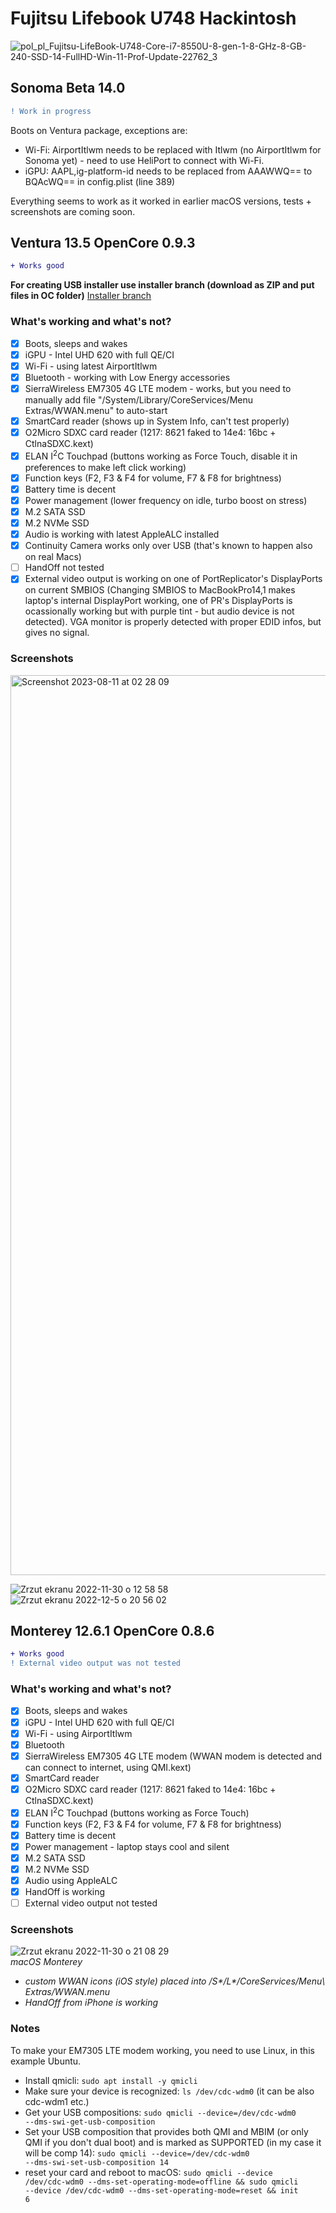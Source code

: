 # Fujitsu Lifebook U748 Hackintosh

![pol_pl_Fujitsu-LifeBook-U748-Core-i7-8550U-8-gen-1-8-GHz-8-GB-240-SSD-14-FullHD-Win-11-Prof-Update-22762_3](https://github.com/KrzysiuWojcik/Fujitsu-Lifebook-U748-Hackintosh/assets/36552450/26fe46df-1f7c-4293-b7e9-2ad960ddf2fa)


## Sonoma Beta 14.0
```diff
! Work in progress
```

Boots on Ventura package, exceptions are:
- Wi-Fi: AirportItlwm needs to be replaced with Itlwm (no AirportItlwm for Sonoma yet) - need to use HeliPort to connect with Wi-Fi.
- iGPU: AAPL,ig-platform-id needs to be replaced from AAAWWQ== to BQAcWQ== in config.plist (line 389)

Everything seems to work as it worked in earlier macOS versions, tests + screenshots are coming soon.

## Ventura 13.5 OpenCore 0.9.3
```diff
+ Works good
```

**For creating USB installer use installer branch (download as ZIP and put files in OC folder)**
[Installer branch](https://github.com/KrzysiuWojcik/Fujitsu-Lifebook-U748-Hackintosh/tree/installer)

### What's working and what's not?

- [x] Boots, sleeps and wakes
- [x] iGPU - Intel UHD 620 with full QE/CI
- [x] Wi-Fi - using latest AirportItlwm
- [x] Bluetooth - working with Low Energy accessories
- [x] SierraWireless EM7305 4G LTE modem - works, but you need to manually add file "/System/Library/CoreServices/Menu Extras/WWAN.menu" to auto-start
- [x] SmartCard reader (shows up in System Info, can't test properly)
- [x] O2Micro SDXC card reader (1217: 8621 faked to 14e4: 16bc + CtlnaSDXC.kext)
- [x] ELAN I<sup>2</sup>C Touchpad (buttons working as Force Touch, disable it in preferences to make left click working)
- [x] Function keys (F2, F3 & F4 for volume, F7 & F8 for brightness)
- [x] Battery time is decent
- [x] Power management (lower frequency on idle, turbo boost on stress)
- [x] M.2 SATA SSD
- [x] M.2 NVMe SSD
- [x] Audio is working with latest AppleALC installed
- [x] Continuity Camera works only over USB (that's known to happen also on real Macs)
- [ ] HandOff not tested
- [x] External video output is working on one of PortReplicator's DisplayPorts on current SMBIOS (Changing SMBIOS to MacBookPro14,1 makes laptop's internal DisplayPort working, one of PR's DisplayPorts is ocassionally working but with purple tint - but audio device is not detected). VGA monitor is properly detected with proper EDID infos, but gives no signal.

### Screenshots

<img width="1440" alt="Screenshot 2023-08-11 at 02 28 09" src="https://github.com/KrzysiuWojcik/Fujitsu-Lifebook-U748-Hackintosh/assets/36552450/50c9370f-d9c0-49ca-aa17-9a673d9e8ed1">


![Zrzut ekranu 2022-11-30 o 12 58 58](https://user-images.githubusercontent.com/36552450/204908256-7abdb75f-e943-4f4d-9ebe-51b8de7f151b.png)
![Zrzut ekranu 2022-12-5 o 20 56 02](https://user-images.githubusercontent.com/36552450/205731586-852f0c2d-e715-465d-8a27-a7b5935bed9c.png)



## Monterey 12.6.1 OpenCore 0.8.6
```diff
+ Works good
! External video output was not tested 
```

### What's working and what's not?

- [x] Boots, sleeps and wakes
- [x] iGPU - Intel UHD 620 with full QE/CI
- [x] Wi-Fi - using AirportItlwm
- [x] Bluetooth
- [x] SierraWireless EM7305 4G LTE modem (WWAN modem is detected and can connect to internet, using QMI.kext)
- [x] SmartCard reader
- [x] O2Micro SDXC card reader (1217: 8621 faked to 14e4: 16bc + CtlnaSDXC.kext)
- [x] ELAN I<sup>2</sup>C Touchpad (buttons working as Force Touch)
- [x] Function keys (F2, F3 & F4 for volume, F7 & F8 for brightness)
- [x] Battery time is decent
- [x] Power management - laptop stays cool and silent
- [x] M.2 SATA SSD
- [x] M.2 NVMe SSD
- [x] Audio using AppleALC
- [x] HandOff is working
- [ ] External video output not tested

### Screenshots
![Zrzut ekranu 2022-11-30 o 21 08 29](https://user-images.githubusercontent.com/36552450/204898628-bdf417e0-ea71-426e-924f-e0908857b1d5.png)
<br><i>macOS Monterey
- custom WWAN icons (iOS style) placed into /S*/L*/CoreServices/Menu\ Extras/WWAN.menu
- HandOff from iPhone is working
</i><br>



### Notes
To make your EM7305 LTE modem working, you need to use Linux, in this example Ubuntu.
- Install qmicli: <code>sudo apt install -y qmicli</code>
- Make sure your device is recognized: <code>ls /dev/cdc-wdm0</code> (it can be also cdc-wdm1 etc.)
- Get your USB compositions: <code>sudo qmicli --device=/dev/cdc-wdm0 --dms-swi-get-usb-composition</code>
- Set your USB composition that provides both QMI and MBIM (or only QMI if you don't dual boot) and is marked as SUPPORTED (in my case it will be comp 14): <code>sudo qmicli --device=/dev/cdc-wdm0 --dms-swi-set-usb-composition 14</code>
- reset your card and reboot to macOS: <code>sudo qmicli --device /dev/cdc-wdm0 --dms-set-operating-mode=offline && sudo qmicli --device /dev/cdc-wdm0 --dms-set-operating-mode=reset && init 6</code>


